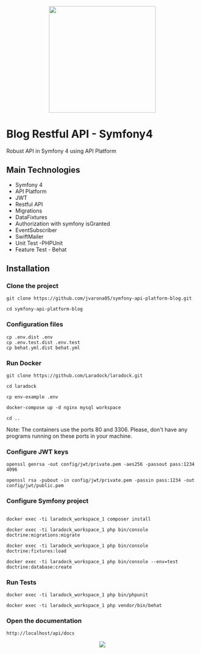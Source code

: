 <p align="center"><img src="https://www.thinkbean.com/sites/default/files/styles/768x576/public/2018-08/api-platform.png?itok=iNv26RqY" width="280"></p>

# Blog Restful API - Symfony4

Robust API in Symfony 4 using API Platform

## Main Technologies

- Symfony 4
- API Platform
- JWT
- Restful API
- Migrations
- DataFixtures
- Authorization with symfony isGranted
- EventSubscriber
- SwiftMailer
- Unit Test -PHPUnit
- Feature Test - Behat

## Installation

### Clone the project

```
git clone https://github.com/jvarona05/symfony-api-platform-blog.git

cd symfony-api-platform-blog
```

### Configuration files

```
cp .env.dist .env
cp .env.test.dist .env.test
cp behat.yml.dist behat.yml
```

### Run Docker

```
git clone https://github.com/Laradock/laradock.git

cd laradock

cp env-example .env

docker-compose up -d nginx mysql workspace

cd ..
```

Note: The containers use the ports 80 and 3306. Please,
don't have any programs running on these ports in your machine.

### Configure JWT keys

```
openssl genrsa -out config/jwt/private.pem -aes256 -passout pass:1234 4096

openssl rsa -pubout -in config/jwt/private.pem -passin pass:1234 -out config/jwt/public.pem 
```

### Configure Symfony project

```

docker exec -ti laradock_workspace_1 composer install

docker exec -ti laradock_workspace_1 php bin/console doctrine:migrations:migrate

docker exec -ti laradock_workspace_1 php bin/console doctrine:fixtures:load

docker exec -ti laradock_workspace_1 php bin/console --env=test doctrine:database:create

```

### Run Tests

```
docker exec -ti laradock_workspace_1 php bin/phpunit

docker exec -ti laradock_workspace_1 php vendor/bin/behat
```

### Open the documentation

```
http://localhost/api/docs
```
<p align="center"><img src="https://i.imgur.com/YJ0PiZWg.png" ></p>
